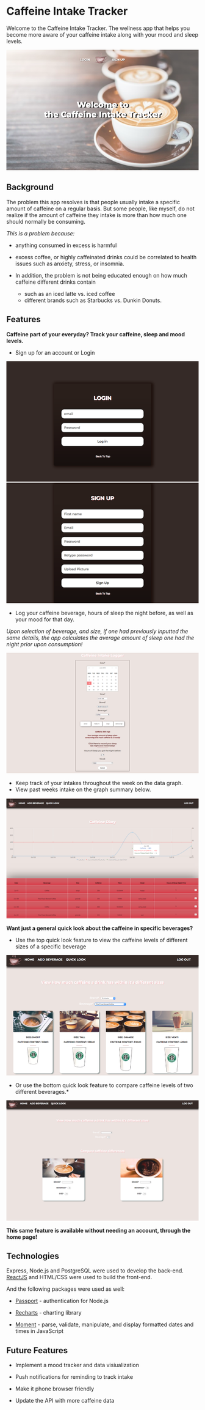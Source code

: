  # Caffeine Intake Tracker

Welcome to the Caffeine Intake Tracker. The wellness app that helps you become more aware of your caffeine intake along with your mood and sleep levels.

![landing page for app](./readme_Images/caffeine_home.png "Caffeine Intake Tracker Landing Page")


## Background


The problem this app resolves is that people usually intake a specific amount of caffeine on a regular basis. But some people, like myself, do not realize if the amount of caffeine they intake is more than how much one should normally be consuming.

*This is a problem because:*

- anything consumed in excess is harmful

- excess coffee, or highly caffeinated drinks could be correlated to health issues such as anxiety, stress, or insomnia. 

-	In addition, the problem is not being educated enough on how much caffeine different drinks contain
	- such as an iced latte vs. iced coffee
	- different brands such as Starbucks vs. Dunkin Donuts. 



## Features 

**Caffeine part of your everyday? Track your caffeine, sleep and mood levels.** 

* Sign up for an account or Login


<img src="./readme_Images/caffeine_login.png" /> 
<img src="./readme_Images/caffeine_signup.png" /> 

* Log your caffeine beverage, hours of sleep the night before, as well as your mood for that day.

*Upon selection of beverage, and size, if one had previously inputted the same details, the app calculates the average amount of sleep one had the night prior upon consumption!* 

<img src="./readme_Images/caffeine_filledin_log.png" />

* Keep track of your intakes throughout the week on the data graph. 
* View past weeks intake on the graph summary below. 
 <img src="./readme_Images/caffeine_graph.png" />




 **Want just a general quick look about the caffeine in specific beverages?**

* Use the top quick look feature to view the caffeine levels of different sizes of a specific beverage
<img src="./readme_Images/caffeine_quicklook_top.png" />

* Or use the bottom quick look feature to compare caffeine levels of two different beverages.*
 <img src="./readme_Images/caffeine_quicklook.png" />



**This same feature is available without needing an account, through the home page!**

## Technologies 


Express, Node.js and PostgreSQL were used to develop the back-end.
[ReactJS](https://reactjs.org/) and HTML/CSS were used to build the front-end. 

And the following packages were used as well:

* [Passport](http://www.passportjs.org/) - authentication for Node.js

* [Recharts](http://recharts.org/#/en-US/) - charting library 

* [Moment](https://www.npmjs.com/package/moment) - parse, validate, manipulate, and display formatted dates and times in JavaScript


## Future Features 

* Implement a mood tracker and data visiualization

* Push notifications for reminding to track intake

* Make it phone browser friendly

* Update the API with more caffeine data
